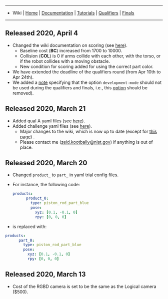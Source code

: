 -------------------------------------------------
- Wiki | [Home](../../README.md) | [Documentation](../documentation/documentation.md) | [Tutorials](../tutorials/tutorials.md) | [Qualifiers](../qualifiers/qualifier.md) | [Finals](../finals/finals.md)
-------------------------------------------------

## Released 2020, April 4

- Changed the wiki documentation on scoring (see [here](../documentation/scoring.md)).
  - Baseline cost (**BC**) increased from 1700 to 10000.
  - Collision (**COL**) is 0 if arms collide with each other, with the torso, or if the robot collides with a moving obstacle.
  - New condition for scoring added for using the correct part color.
- We have extended the deadline of the qualifiers round (from Apr 10th to Apr 24th).
- We added a [note](../documentation/automated_evaluation.md) specifying that the option `development-mode` should not be used during the qualifiers and finals, i.e., this [option](https://github.com/usnistgov/ARIAC/blob/bf77a0c61520f5d3a80e004c825a5045c4eeaca6/nist_gear/launch/sample_environment.launch#L23) should be removed).


## Released 2020, March 21

- Added qual A yaml files (see [here](../qualifiers/qualifier_scenarios.md)).
- Added challenge yaml files (see [here](../documentation/agility_challenges.md)).
  - Major changes to the wiki, which is now  up to date (except for [this page](../tutorials/gear_interface.md)) .
  - Please contact me (zeid.kootbally@nist.gov) if anything is out of place.

## Released 2020, March 20

- Changed `product_` to `part_` in yaml trial config files.

- For instance, the following code:

  ```yaml
  products:
        product_0:
          type: piston_rod_part_blue
          pose:
            xyz: [0.1, -0.1, 0]
            rpy: [0, 0, 0]
  ```

- is replaced with:

```yaml
products:
      part_0:
        type: piston_rod_part_blue
        pose:
          xyz: [0.1, -0.1, 0]
          rpy: [0, 0, 0]
```



## Released 2020, March 13

- Cost of the RGBD camera is set to be the same as the Logical camera ($500).
